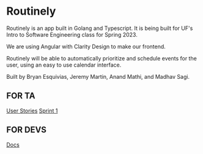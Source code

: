 # Routinely

Routinely is an app built in Golang and Typescript. It is being built for UF's Intro to Software Engineering class for Spring 2023.

We are using Angular with Clarity Design to make our frontend.

Routinely will be able to automatically prioritize and schedule events for the user, using an easy to use calendar interface.

Built by Bryan Esquivias, Jeremy Martin, Anand Mathi, and Madhav Sagi.


## FOR TA
[User Stories](docs/user_stories.md)
[Sprint 1](docs/sprint1.md)


## FOR DEVS 

[Docs](docs/dev_docs.md)
